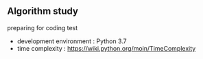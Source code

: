 ## Algorithm study
preparing for coding test  
  
- development environment : Python 3.7  
- time complexity : https://wiki.python.org/moin/TimeComplexity
